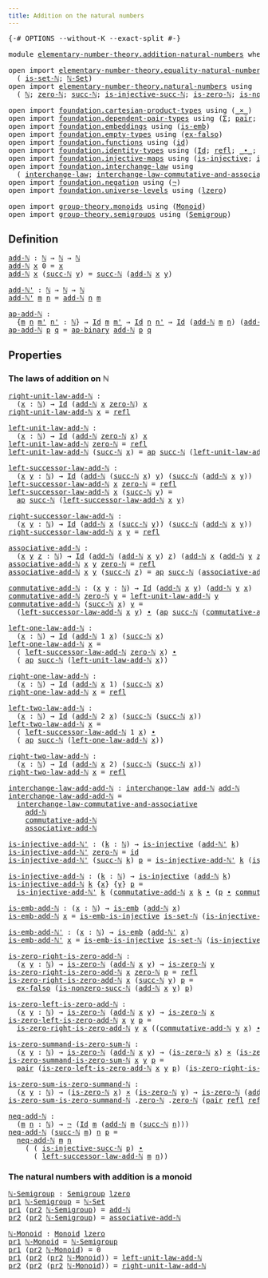 ```yaml
---
title: Addition on the natural numbers
---
```


<pre class="Agda"><a id="57" class="Symbol">{-#</a> <a id="61" class="Keyword">OPTIONS</a> <a id="69" class="Pragma">--without-K</a> <a id="81" class="Pragma">--exact-split</a> <a id="95" class="Symbol">#-}</a>

<a id="100" class="Keyword">module</a> <a id="107" href="elementary-number-theory.addition-natural-numbers.html" class="Module">elementary-number-theory.addition-natural-numbers</a> <a id="157" class="Keyword">where</a>

<a id="164" class="Keyword">open</a> <a id="169" class="Keyword">import</a> <a id="176" href="elementary-number-theory.equality-natural-numbers.html" class="Module">elementary-number-theory.equality-natural-numbers</a> <a id="226" class="Keyword">using</a>
  <a id="234" class="Symbol">(</a> <a id="236" href="elementary-number-theory.equality-natural-numbers.html#2249" class="Function">is-set-ℕ</a><a id="244" class="Symbol">;</a> <a id="246" href="elementary-number-theory.equality-natural-numbers.html#2365" class="Function">ℕ-Set</a><a id="251" class="Symbol">)</a>
<a id="253" class="Keyword">open</a> <a id="258" class="Keyword">import</a> <a id="265" href="elementary-number-theory.natural-numbers.html" class="Module">elementary-number-theory.natural-numbers</a> <a id="306" class="Keyword">using</a>
  <a id="314" class="Symbol">(</a> <a id="316" href="elementary-number-theory.natural-numbers.html#1444" class="Datatype">ℕ</a><a id="317" class="Symbol">;</a> <a id="319" href="elementary-number-theory.natural-numbers.html#1465" class="InductiveConstructor">zero-ℕ</a><a id="325" class="Symbol">;</a> <a id="327" href="elementary-number-theory.natural-numbers.html#1478" class="InductiveConstructor">succ-ℕ</a><a id="333" class="Symbol">;</a> <a id="335" href="elementary-number-theory.natural-numbers.html#2693" class="Function">is-injective-succ-ℕ</a><a id="354" class="Symbol">;</a> <a id="356" href="elementary-number-theory.natural-numbers.html#1742" class="Function">is-zero-ℕ</a><a id="365" class="Symbol">;</a> <a id="367" href="elementary-number-theory.natural-numbers.html#3025" class="Function">is-nonzero-succ-ℕ</a><a id="384" class="Symbol">)</a>
  
<a id="389" class="Keyword">open</a> <a id="394" class="Keyword">import</a> <a id="401" href="foundation.cartesian-product-types.html" class="Module">foundation.cartesian-product-types</a> <a id="436" class="Keyword">using</a> <a id="442" class="Symbol">(</a><a id="443" href="foundation-core.cartesian-product-types.html#577" class="Function Operator">_×_</a><a id="446" class="Symbol">)</a>
<a id="448" class="Keyword">open</a> <a id="453" class="Keyword">import</a> <a id="460" href="foundation.dependent-pair-types.html" class="Module">foundation.dependent-pair-types</a> <a id="492" class="Keyword">using</a> <a id="498" class="Symbol">(</a><a id="499" href="foundation-core.dependent-pair-types.html#502" class="Record">Σ</a><a id="500" class="Symbol">;</a> <a id="502" href="foundation-core.dependent-pair-types.html#575" class="InductiveConstructor">pair</a><a id="506" class="Symbol">;</a> <a id="508" href="foundation-core.dependent-pair-types.html#592" class="Field">pr1</a><a id="511" class="Symbol">;</a> <a id="513" href="foundation-core.dependent-pair-types.html#604" class="Field">pr2</a><a id="516" class="Symbol">)</a>
<a id="518" class="Keyword">open</a> <a id="523" class="Keyword">import</a> <a id="530" href="foundation.embeddings.html" class="Module">foundation.embeddings</a> <a id="552" class="Keyword">using</a> <a id="558" class="Symbol">(</a><a id="559" href="foundation-core.embeddings.html#980" class="Function">is-emb</a><a id="565" class="Symbol">)</a>
<a id="567" class="Keyword">open</a> <a id="572" class="Keyword">import</a> <a id="579" href="foundation.empty-types.html" class="Module">foundation.empty-types</a> <a id="602" class="Keyword">using</a> <a id="608" class="Symbol">(</a><a id="609" href="foundation-core.empty-types.html#1147" class="Function">ex-falso</a><a id="617" class="Symbol">)</a>
<a id="619" class="Keyword">open</a> <a id="624" class="Keyword">import</a> <a id="631" href="foundation.functions.html" class="Module">foundation.functions</a> <a id="652" class="Keyword">using</a> <a id="658" class="Symbol">(</a><a id="659" href="foundation-core.functions.html#309" class="Function">id</a><a id="661" class="Symbol">)</a>
<a id="663" class="Keyword">open</a> <a id="668" class="Keyword">import</a> <a id="675" href="foundation.identity-types.html" class="Module">foundation.identity-types</a> <a id="701" class="Keyword">using</a> <a id="707" class="Symbol">(</a><a id="708" href="foundation-core.identity-types.html#641" class="Datatype">Id</a><a id="710" class="Symbol">;</a> <a id="712" href="foundation-core.identity-types.html#694" class="InductiveConstructor">refl</a><a id="716" class="Symbol">;</a> <a id="718" href="foundation-core.identity-types.html#1239" class="Function Operator">_∙_</a><a id="721" class="Symbol">;</a> <a id="723" href="foundation-core.identity-types.html#1552" class="Function">inv</a><a id="726" class="Symbol">;</a> <a id="728" href="foundation-core.identity-types.html#2853" class="Function">ap</a><a id="730" class="Symbol">;</a> <a id="732" href="foundation-core.identity-types.html#6352" class="Function">ap-binary</a><a id="741" class="Symbol">)</a>
<a id="743" class="Keyword">open</a> <a id="748" class="Keyword">import</a> <a id="755" href="foundation.injective-maps.html" class="Module">foundation.injective-maps</a> <a id="781" class="Keyword">using</a> <a id="787" class="Symbol">(</a><a id="788" href="foundation.injective-maps.html#1295" class="Function">is-injective</a><a id="800" class="Symbol">;</a> <a id="802" href="foundation.injective-maps.html#4595" class="Function">is-emb-is-injective</a><a id="821" class="Symbol">)</a>
<a id="823" class="Keyword">open</a> <a id="828" class="Keyword">import</a> <a id="835" href="foundation.interchange-law.html" class="Module">foundation.interchange-law</a> <a id="862" class="Keyword">using</a>
  <a id="870" class="Symbol">(</a> <a id="872" href="foundation.interchange-law.html#1641" class="Function">interchange-law</a><a id="887" class="Symbol">;</a> <a id="889" href="foundation.interchange-law.html#1762" class="Function">interchange-law-commutative-and-associative</a><a id="932" class="Symbol">)</a>
<a id="934" class="Keyword">open</a> <a id="939" class="Keyword">import</a> <a id="946" href="foundation.negation.html" class="Module">foundation.negation</a> <a id="966" class="Keyword">using</a> <a id="972" class="Symbol">(</a><a id="973" href="foundation-core.negation.html#452" class="Function">¬</a><a id="974" class="Symbol">)</a>
<a id="976" class="Keyword">open</a> <a id="981" class="Keyword">import</a> <a id="988" href="foundation.universe-levels.html" class="Module">foundation.universe-levels</a> <a id="1015" class="Keyword">using</a> <a id="1021" class="Symbol">(</a><a id="1022" href="Agda.Primitive.html#764" class="Primitive">lzero</a><a id="1027" class="Symbol">)</a>

<a id="1030" class="Keyword">open</a> <a id="1035" class="Keyword">import</a> <a id="1042" href="group-theory.monoids.html" class="Module">group-theory.monoids</a> <a id="1063" class="Keyword">using</a> <a id="1069" class="Symbol">(</a><a id="1070" href="group-theory.monoids.html#1054" class="Function">Monoid</a><a id="1076" class="Symbol">)</a>
<a id="1078" class="Keyword">open</a> <a id="1083" class="Keyword">import</a> <a id="1090" href="group-theory.semigroups.html" class="Module">group-theory.semigroups</a> <a id="1114" class="Keyword">using</a> <a id="1120" class="Symbol">(</a><a id="1121" href="group-theory.semigroups.html#737" class="Function">Semigroup</a><a id="1130" class="Symbol">)</a>
</pre>
## Definition

<pre class="Agda"><a id="add-ℕ"></a><a id="1160" href="elementary-number-theory.addition-natural-numbers.html#1160" class="Function">add-ℕ</a> <a id="1166" class="Symbol">:</a> <a id="1168" href="elementary-number-theory.natural-numbers.html#1444" class="Datatype">ℕ</a> <a id="1170" class="Symbol">→</a> <a id="1172" href="elementary-number-theory.natural-numbers.html#1444" class="Datatype">ℕ</a> <a id="1174" class="Symbol">→</a> <a id="1176" href="elementary-number-theory.natural-numbers.html#1444" class="Datatype">ℕ</a>
<a id="1178" href="elementary-number-theory.addition-natural-numbers.html#1160" class="Function">add-ℕ</a> <a id="1184" href="elementary-number-theory.addition-natural-numbers.html#1184" class="Bound">x</a> <a id="1186" class="Number">0</a> <a id="1188" class="Symbol">=</a> <a id="1190" href="elementary-number-theory.addition-natural-numbers.html#1184" class="Bound">x</a>
<a id="1192" href="elementary-number-theory.addition-natural-numbers.html#1160" class="Function">add-ℕ</a> <a id="1198" href="elementary-number-theory.addition-natural-numbers.html#1198" class="Bound">x</a> <a id="1200" class="Symbol">(</a><a id="1201" href="elementary-number-theory.natural-numbers.html#1478" class="InductiveConstructor">succ-ℕ</a> <a id="1208" href="elementary-number-theory.addition-natural-numbers.html#1208" class="Bound">y</a><a id="1209" class="Symbol">)</a> <a id="1211" class="Symbol">=</a> <a id="1213" href="elementary-number-theory.natural-numbers.html#1478" class="InductiveConstructor">succ-ℕ</a> <a id="1220" class="Symbol">(</a><a id="1221" href="elementary-number-theory.addition-natural-numbers.html#1160" class="Function">add-ℕ</a> <a id="1227" href="elementary-number-theory.addition-natural-numbers.html#1198" class="Bound">x</a> <a id="1229" href="elementary-number-theory.addition-natural-numbers.html#1208" class="Bound">y</a><a id="1230" class="Symbol">)</a>

<a id="add-ℕ&#39;"></a><a id="1233" href="elementary-number-theory.addition-natural-numbers.html#1233" class="Function">add-ℕ&#39;</a> <a id="1240" class="Symbol">:</a> <a id="1242" href="elementary-number-theory.natural-numbers.html#1444" class="Datatype">ℕ</a> <a id="1244" class="Symbol">→</a> <a id="1246" href="elementary-number-theory.natural-numbers.html#1444" class="Datatype">ℕ</a> <a id="1248" class="Symbol">→</a> <a id="1250" href="elementary-number-theory.natural-numbers.html#1444" class="Datatype">ℕ</a>
<a id="1252" href="elementary-number-theory.addition-natural-numbers.html#1233" class="Function">add-ℕ&#39;</a> <a id="1259" href="elementary-number-theory.addition-natural-numbers.html#1259" class="Bound">m</a> <a id="1261" href="elementary-number-theory.addition-natural-numbers.html#1261" class="Bound">n</a> <a id="1263" class="Symbol">=</a> <a id="1265" href="elementary-number-theory.addition-natural-numbers.html#1160" class="Function">add-ℕ</a> <a id="1271" href="elementary-number-theory.addition-natural-numbers.html#1261" class="Bound">n</a> <a id="1273" href="elementary-number-theory.addition-natural-numbers.html#1259" class="Bound">m</a>

<a id="ap-add-ℕ"></a><a id="1276" href="elementary-number-theory.addition-natural-numbers.html#1276" class="Function">ap-add-ℕ</a> <a id="1285" class="Symbol">:</a>
  <a id="1289" class="Symbol">{</a><a id="1290" href="elementary-number-theory.addition-natural-numbers.html#1290" class="Bound">m</a> <a id="1292" href="elementary-number-theory.addition-natural-numbers.html#1292" class="Bound">n</a> <a id="1294" href="elementary-number-theory.addition-natural-numbers.html#1294" class="Bound">m&#39;</a> <a id="1297" href="elementary-number-theory.addition-natural-numbers.html#1297" class="Bound">n&#39;</a> <a id="1300" class="Symbol">:</a> <a id="1302" href="elementary-number-theory.natural-numbers.html#1444" class="Datatype">ℕ</a><a id="1303" class="Symbol">}</a> <a id="1305" class="Symbol">→</a> <a id="1307" href="foundation-core.identity-types.html#641" class="Datatype">Id</a> <a id="1310" href="elementary-number-theory.addition-natural-numbers.html#1290" class="Bound">m</a> <a id="1312" href="elementary-number-theory.addition-natural-numbers.html#1294" class="Bound">m&#39;</a> <a id="1315" class="Symbol">→</a> <a id="1317" href="foundation-core.identity-types.html#641" class="Datatype">Id</a> <a id="1320" href="elementary-number-theory.addition-natural-numbers.html#1292" class="Bound">n</a> <a id="1322" href="elementary-number-theory.addition-natural-numbers.html#1297" class="Bound">n&#39;</a> <a id="1325" class="Symbol">→</a> <a id="1327" href="foundation-core.identity-types.html#641" class="Datatype">Id</a> <a id="1330" class="Symbol">(</a><a id="1331" href="elementary-number-theory.addition-natural-numbers.html#1160" class="Function">add-ℕ</a> <a id="1337" href="elementary-number-theory.addition-natural-numbers.html#1290" class="Bound">m</a> <a id="1339" href="elementary-number-theory.addition-natural-numbers.html#1292" class="Bound">n</a><a id="1340" class="Symbol">)</a> <a id="1342" class="Symbol">(</a><a id="1343" href="elementary-number-theory.addition-natural-numbers.html#1160" class="Function">add-ℕ</a> <a id="1349" href="elementary-number-theory.addition-natural-numbers.html#1294" class="Bound">m&#39;</a> <a id="1352" href="elementary-number-theory.addition-natural-numbers.html#1297" class="Bound">n&#39;</a><a id="1354" class="Symbol">)</a>
<a id="1356" href="elementary-number-theory.addition-natural-numbers.html#1276" class="Function">ap-add-ℕ</a> <a id="1365" href="elementary-number-theory.addition-natural-numbers.html#1365" class="Bound">p</a> <a id="1367" href="elementary-number-theory.addition-natural-numbers.html#1367" class="Bound">q</a> <a id="1369" class="Symbol">=</a> <a id="1371" href="foundation-core.identity-types.html#6352" class="Function">ap-binary</a> <a id="1381" href="elementary-number-theory.addition-natural-numbers.html#1160" class="Function">add-ℕ</a> <a id="1387" href="elementary-number-theory.addition-natural-numbers.html#1365" class="Bound">p</a> <a id="1389" href="elementary-number-theory.addition-natural-numbers.html#1367" class="Bound">q</a>
</pre>
## Properties

### The laws of addition on ℕ

<pre class="Agda"><a id="right-unit-law-add-ℕ"></a><a id="1450" href="elementary-number-theory.addition-natural-numbers.html#1450" class="Function">right-unit-law-add-ℕ</a> <a id="1471" class="Symbol">:</a>
  <a id="1475" class="Symbol">(</a><a id="1476" href="elementary-number-theory.addition-natural-numbers.html#1476" class="Bound">x</a> <a id="1478" class="Symbol">:</a> <a id="1480" href="elementary-number-theory.natural-numbers.html#1444" class="Datatype">ℕ</a><a id="1481" class="Symbol">)</a> <a id="1483" class="Symbol">→</a> <a id="1485" href="foundation-core.identity-types.html#641" class="Datatype">Id</a> <a id="1488" class="Symbol">(</a><a id="1489" href="elementary-number-theory.addition-natural-numbers.html#1160" class="Function">add-ℕ</a> <a id="1495" href="elementary-number-theory.addition-natural-numbers.html#1476" class="Bound">x</a> <a id="1497" href="elementary-number-theory.natural-numbers.html#1465" class="InductiveConstructor">zero-ℕ</a><a id="1503" class="Symbol">)</a> <a id="1505" href="elementary-number-theory.addition-natural-numbers.html#1476" class="Bound">x</a>
<a id="1507" href="elementary-number-theory.addition-natural-numbers.html#1450" class="Function">right-unit-law-add-ℕ</a> <a id="1528" href="elementary-number-theory.addition-natural-numbers.html#1528" class="Bound">x</a> <a id="1530" class="Symbol">=</a> <a id="1532" href="foundation-core.identity-types.html#694" class="InductiveConstructor">refl</a>

<a id="left-unit-law-add-ℕ"></a><a id="1538" href="elementary-number-theory.addition-natural-numbers.html#1538" class="Function">left-unit-law-add-ℕ</a> <a id="1558" class="Symbol">:</a>
  <a id="1562" class="Symbol">(</a><a id="1563" href="elementary-number-theory.addition-natural-numbers.html#1563" class="Bound">x</a> <a id="1565" class="Symbol">:</a> <a id="1567" href="elementary-number-theory.natural-numbers.html#1444" class="Datatype">ℕ</a><a id="1568" class="Symbol">)</a> <a id="1570" class="Symbol">→</a> <a id="1572" href="foundation-core.identity-types.html#641" class="Datatype">Id</a> <a id="1575" class="Symbol">(</a><a id="1576" href="elementary-number-theory.addition-natural-numbers.html#1160" class="Function">add-ℕ</a> <a id="1582" href="elementary-number-theory.natural-numbers.html#1465" class="InductiveConstructor">zero-ℕ</a> <a id="1589" href="elementary-number-theory.addition-natural-numbers.html#1563" class="Bound">x</a><a id="1590" class="Symbol">)</a> <a id="1592" href="elementary-number-theory.addition-natural-numbers.html#1563" class="Bound">x</a>
<a id="1594" href="elementary-number-theory.addition-natural-numbers.html#1538" class="Function">left-unit-law-add-ℕ</a> <a id="1614" href="elementary-number-theory.natural-numbers.html#1465" class="InductiveConstructor">zero-ℕ</a> <a id="1621" class="Symbol">=</a> <a id="1623" href="foundation-core.identity-types.html#694" class="InductiveConstructor">refl</a>
<a id="1628" href="elementary-number-theory.addition-natural-numbers.html#1538" class="Function">left-unit-law-add-ℕ</a> <a id="1648" class="Symbol">(</a><a id="1649" href="elementary-number-theory.natural-numbers.html#1478" class="InductiveConstructor">succ-ℕ</a> <a id="1656" href="elementary-number-theory.addition-natural-numbers.html#1656" class="Bound">x</a><a id="1657" class="Symbol">)</a> <a id="1659" class="Symbol">=</a> <a id="1661" href="foundation-core.identity-types.html#2853" class="Function">ap</a> <a id="1664" href="elementary-number-theory.natural-numbers.html#1478" class="InductiveConstructor">succ-ℕ</a> <a id="1671" class="Symbol">(</a><a id="1672" href="elementary-number-theory.addition-natural-numbers.html#1538" class="Function">left-unit-law-add-ℕ</a> <a id="1692" href="elementary-number-theory.addition-natural-numbers.html#1656" class="Bound">x</a><a id="1693" class="Symbol">)</a>

<a id="left-successor-law-add-ℕ"></a><a id="1696" href="elementary-number-theory.addition-natural-numbers.html#1696" class="Function">left-successor-law-add-ℕ</a> <a id="1721" class="Symbol">:</a>
  <a id="1725" class="Symbol">(</a><a id="1726" href="elementary-number-theory.addition-natural-numbers.html#1726" class="Bound">x</a> <a id="1728" href="elementary-number-theory.addition-natural-numbers.html#1728" class="Bound">y</a> <a id="1730" class="Symbol">:</a> <a id="1732" href="elementary-number-theory.natural-numbers.html#1444" class="Datatype">ℕ</a><a id="1733" class="Symbol">)</a> <a id="1735" class="Symbol">→</a> <a id="1737" href="foundation-core.identity-types.html#641" class="Datatype">Id</a> <a id="1740" class="Symbol">(</a><a id="1741" href="elementary-number-theory.addition-natural-numbers.html#1160" class="Function">add-ℕ</a> <a id="1747" class="Symbol">(</a><a id="1748" href="elementary-number-theory.natural-numbers.html#1478" class="InductiveConstructor">succ-ℕ</a> <a id="1755" href="elementary-number-theory.addition-natural-numbers.html#1726" class="Bound">x</a><a id="1756" class="Symbol">)</a> <a id="1758" href="elementary-number-theory.addition-natural-numbers.html#1728" class="Bound">y</a><a id="1759" class="Symbol">)</a> <a id="1761" class="Symbol">(</a><a id="1762" href="elementary-number-theory.natural-numbers.html#1478" class="InductiveConstructor">succ-ℕ</a> <a id="1769" class="Symbol">(</a><a id="1770" href="elementary-number-theory.addition-natural-numbers.html#1160" class="Function">add-ℕ</a> <a id="1776" href="elementary-number-theory.addition-natural-numbers.html#1726" class="Bound">x</a> <a id="1778" href="elementary-number-theory.addition-natural-numbers.html#1728" class="Bound">y</a><a id="1779" class="Symbol">))</a>
<a id="1782" href="elementary-number-theory.addition-natural-numbers.html#1696" class="Function">left-successor-law-add-ℕ</a> <a id="1807" href="elementary-number-theory.addition-natural-numbers.html#1807" class="Bound">x</a> <a id="1809" href="elementary-number-theory.natural-numbers.html#1465" class="InductiveConstructor">zero-ℕ</a> <a id="1816" class="Symbol">=</a> <a id="1818" href="foundation-core.identity-types.html#694" class="InductiveConstructor">refl</a>
<a id="1823" href="elementary-number-theory.addition-natural-numbers.html#1696" class="Function">left-successor-law-add-ℕ</a> <a id="1848" href="elementary-number-theory.addition-natural-numbers.html#1848" class="Bound">x</a> <a id="1850" class="Symbol">(</a><a id="1851" href="elementary-number-theory.natural-numbers.html#1478" class="InductiveConstructor">succ-ℕ</a> <a id="1858" href="elementary-number-theory.addition-natural-numbers.html#1858" class="Bound">y</a><a id="1859" class="Symbol">)</a> <a id="1861" class="Symbol">=</a>
  <a id="1865" href="foundation-core.identity-types.html#2853" class="Function">ap</a> <a id="1868" href="elementary-number-theory.natural-numbers.html#1478" class="InductiveConstructor">succ-ℕ</a> <a id="1875" class="Symbol">(</a><a id="1876" href="elementary-number-theory.addition-natural-numbers.html#1696" class="Function">left-successor-law-add-ℕ</a> <a id="1901" href="elementary-number-theory.addition-natural-numbers.html#1848" class="Bound">x</a> <a id="1903" href="elementary-number-theory.addition-natural-numbers.html#1858" class="Bound">y</a><a id="1904" class="Symbol">)</a>
                                        
<a id="right-successor-law-add-ℕ"></a><a id="1947" href="elementary-number-theory.addition-natural-numbers.html#1947" class="Function">right-successor-law-add-ℕ</a> <a id="1973" class="Symbol">:</a>
  <a id="1977" class="Symbol">(</a><a id="1978" href="elementary-number-theory.addition-natural-numbers.html#1978" class="Bound">x</a> <a id="1980" href="elementary-number-theory.addition-natural-numbers.html#1980" class="Bound">y</a> <a id="1982" class="Symbol">:</a> <a id="1984" href="elementary-number-theory.natural-numbers.html#1444" class="Datatype">ℕ</a><a id="1985" class="Symbol">)</a> <a id="1987" class="Symbol">→</a> <a id="1989" href="foundation-core.identity-types.html#641" class="Datatype">Id</a> <a id="1992" class="Symbol">(</a><a id="1993" href="elementary-number-theory.addition-natural-numbers.html#1160" class="Function">add-ℕ</a> <a id="1999" href="elementary-number-theory.addition-natural-numbers.html#1978" class="Bound">x</a> <a id="2001" class="Symbol">(</a><a id="2002" href="elementary-number-theory.natural-numbers.html#1478" class="InductiveConstructor">succ-ℕ</a> <a id="2009" href="elementary-number-theory.addition-natural-numbers.html#1980" class="Bound">y</a><a id="2010" class="Symbol">))</a> <a id="2013" class="Symbol">(</a><a id="2014" href="elementary-number-theory.natural-numbers.html#1478" class="InductiveConstructor">succ-ℕ</a> <a id="2021" class="Symbol">(</a><a id="2022" href="elementary-number-theory.addition-natural-numbers.html#1160" class="Function">add-ℕ</a> <a id="2028" href="elementary-number-theory.addition-natural-numbers.html#1978" class="Bound">x</a> <a id="2030" href="elementary-number-theory.addition-natural-numbers.html#1980" class="Bound">y</a><a id="2031" class="Symbol">))</a>
<a id="2034" href="elementary-number-theory.addition-natural-numbers.html#1947" class="Function">right-successor-law-add-ℕ</a> <a id="2060" href="elementary-number-theory.addition-natural-numbers.html#2060" class="Bound">x</a> <a id="2062" href="elementary-number-theory.addition-natural-numbers.html#2062" class="Bound">y</a> <a id="2064" class="Symbol">=</a> <a id="2066" href="foundation-core.identity-types.html#694" class="InductiveConstructor">refl</a>

<a id="associative-add-ℕ"></a><a id="2072" href="elementary-number-theory.addition-natural-numbers.html#2072" class="Function">associative-add-ℕ</a> <a id="2090" class="Symbol">:</a>
  <a id="2094" class="Symbol">(</a><a id="2095" href="elementary-number-theory.addition-natural-numbers.html#2095" class="Bound">x</a> <a id="2097" href="elementary-number-theory.addition-natural-numbers.html#2097" class="Bound">y</a> <a id="2099" href="elementary-number-theory.addition-natural-numbers.html#2099" class="Bound">z</a> <a id="2101" class="Symbol">:</a> <a id="2103" href="elementary-number-theory.natural-numbers.html#1444" class="Datatype">ℕ</a><a id="2104" class="Symbol">)</a> <a id="2106" class="Symbol">→</a> <a id="2108" href="foundation-core.identity-types.html#641" class="Datatype">Id</a> <a id="2111" class="Symbol">(</a><a id="2112" href="elementary-number-theory.addition-natural-numbers.html#1160" class="Function">add-ℕ</a> <a id="2118" class="Symbol">(</a><a id="2119" href="elementary-number-theory.addition-natural-numbers.html#1160" class="Function">add-ℕ</a> <a id="2125" href="elementary-number-theory.addition-natural-numbers.html#2095" class="Bound">x</a> <a id="2127" href="elementary-number-theory.addition-natural-numbers.html#2097" class="Bound">y</a><a id="2128" class="Symbol">)</a> <a id="2130" href="elementary-number-theory.addition-natural-numbers.html#2099" class="Bound">z</a><a id="2131" class="Symbol">)</a> <a id="2133" class="Symbol">(</a><a id="2134" href="elementary-number-theory.addition-natural-numbers.html#1160" class="Function">add-ℕ</a> <a id="2140" href="elementary-number-theory.addition-natural-numbers.html#2095" class="Bound">x</a> <a id="2142" class="Symbol">(</a><a id="2143" href="elementary-number-theory.addition-natural-numbers.html#1160" class="Function">add-ℕ</a> <a id="2149" href="elementary-number-theory.addition-natural-numbers.html#2097" class="Bound">y</a> <a id="2151" href="elementary-number-theory.addition-natural-numbers.html#2099" class="Bound">z</a><a id="2152" class="Symbol">))</a>
<a id="2155" href="elementary-number-theory.addition-natural-numbers.html#2072" class="Function">associative-add-ℕ</a> <a id="2173" href="elementary-number-theory.addition-natural-numbers.html#2173" class="Bound">x</a> <a id="2175" href="elementary-number-theory.addition-natural-numbers.html#2175" class="Bound">y</a> <a id="2177" href="elementary-number-theory.natural-numbers.html#1465" class="InductiveConstructor">zero-ℕ</a> <a id="2184" class="Symbol">=</a> <a id="2186" href="foundation-core.identity-types.html#694" class="InductiveConstructor">refl</a> 
<a id="2192" href="elementary-number-theory.addition-natural-numbers.html#2072" class="Function">associative-add-ℕ</a> <a id="2210" href="elementary-number-theory.addition-natural-numbers.html#2210" class="Bound">x</a> <a id="2212" href="elementary-number-theory.addition-natural-numbers.html#2212" class="Bound">y</a> <a id="2214" class="Symbol">(</a><a id="2215" href="elementary-number-theory.natural-numbers.html#1478" class="InductiveConstructor">succ-ℕ</a> <a id="2222" href="elementary-number-theory.addition-natural-numbers.html#2222" class="Bound">z</a><a id="2223" class="Symbol">)</a> <a id="2225" class="Symbol">=</a> <a id="2227" href="foundation-core.identity-types.html#2853" class="Function">ap</a> <a id="2230" href="elementary-number-theory.natural-numbers.html#1478" class="InductiveConstructor">succ-ℕ</a> <a id="2237" class="Symbol">(</a><a id="2238" href="elementary-number-theory.addition-natural-numbers.html#2072" class="Function">associative-add-ℕ</a> <a id="2256" href="elementary-number-theory.addition-natural-numbers.html#2210" class="Bound">x</a> <a id="2258" href="elementary-number-theory.addition-natural-numbers.html#2212" class="Bound">y</a> <a id="2260" href="elementary-number-theory.addition-natural-numbers.html#2222" class="Bound">z</a><a id="2261" class="Symbol">)</a>

<a id="commutative-add-ℕ"></a><a id="2264" href="elementary-number-theory.addition-natural-numbers.html#2264" class="Function">commutative-add-ℕ</a> <a id="2282" class="Symbol">:</a> <a id="2284" class="Symbol">(</a><a id="2285" href="elementary-number-theory.addition-natural-numbers.html#2285" class="Bound">x</a> <a id="2287" href="elementary-number-theory.addition-natural-numbers.html#2287" class="Bound">y</a> <a id="2289" class="Symbol">:</a> <a id="2291" href="elementary-number-theory.natural-numbers.html#1444" class="Datatype">ℕ</a><a id="2292" class="Symbol">)</a> <a id="2294" class="Symbol">→</a> <a id="2296" href="foundation-core.identity-types.html#641" class="Datatype">Id</a> <a id="2299" class="Symbol">(</a><a id="2300" href="elementary-number-theory.addition-natural-numbers.html#1160" class="Function">add-ℕ</a> <a id="2306" href="elementary-number-theory.addition-natural-numbers.html#2285" class="Bound">x</a> <a id="2308" href="elementary-number-theory.addition-natural-numbers.html#2287" class="Bound">y</a><a id="2309" class="Symbol">)</a> <a id="2311" class="Symbol">(</a><a id="2312" href="elementary-number-theory.addition-natural-numbers.html#1160" class="Function">add-ℕ</a> <a id="2318" href="elementary-number-theory.addition-natural-numbers.html#2287" class="Bound">y</a> <a id="2320" href="elementary-number-theory.addition-natural-numbers.html#2285" class="Bound">x</a><a id="2321" class="Symbol">)</a>
<a id="2323" href="elementary-number-theory.addition-natural-numbers.html#2264" class="Function">commutative-add-ℕ</a> <a id="2341" href="elementary-number-theory.natural-numbers.html#1465" class="InductiveConstructor">zero-ℕ</a> <a id="2348" href="elementary-number-theory.addition-natural-numbers.html#2348" class="Bound">y</a> <a id="2350" class="Symbol">=</a> <a id="2352" href="elementary-number-theory.addition-natural-numbers.html#1538" class="Function">left-unit-law-add-ℕ</a> <a id="2372" href="elementary-number-theory.addition-natural-numbers.html#2348" class="Bound">y</a>
<a id="2374" href="elementary-number-theory.addition-natural-numbers.html#2264" class="Function">commutative-add-ℕ</a> <a id="2392" class="Symbol">(</a><a id="2393" href="elementary-number-theory.natural-numbers.html#1478" class="InductiveConstructor">succ-ℕ</a> <a id="2400" href="elementary-number-theory.addition-natural-numbers.html#2400" class="Bound">x</a><a id="2401" class="Symbol">)</a> <a id="2403" href="elementary-number-theory.addition-natural-numbers.html#2403" class="Bound">y</a> <a id="2405" class="Symbol">=</a>
  <a id="2409" class="Symbol">(</a><a id="2410" href="elementary-number-theory.addition-natural-numbers.html#1696" class="Function">left-successor-law-add-ℕ</a> <a id="2435" href="elementary-number-theory.addition-natural-numbers.html#2400" class="Bound">x</a> <a id="2437" href="elementary-number-theory.addition-natural-numbers.html#2403" class="Bound">y</a><a id="2438" class="Symbol">)</a> <a id="2440" href="foundation-core.identity-types.html#1239" class="Function Operator">∙</a> <a id="2442" class="Symbol">(</a><a id="2443" href="foundation-core.identity-types.html#2853" class="Function">ap</a> <a id="2446" href="elementary-number-theory.natural-numbers.html#1478" class="InductiveConstructor">succ-ℕ</a> <a id="2453" class="Symbol">(</a><a id="2454" href="elementary-number-theory.addition-natural-numbers.html#2264" class="Function">commutative-add-ℕ</a> <a id="2472" href="elementary-number-theory.addition-natural-numbers.html#2400" class="Bound">x</a> <a id="2474" href="elementary-number-theory.addition-natural-numbers.html#2403" class="Bound">y</a><a id="2475" class="Symbol">))</a>

<a id="left-one-law-add-ℕ"></a><a id="2479" href="elementary-number-theory.addition-natural-numbers.html#2479" class="Function">left-one-law-add-ℕ</a> <a id="2498" class="Symbol">:</a>
  <a id="2502" class="Symbol">(</a><a id="2503" href="elementary-number-theory.addition-natural-numbers.html#2503" class="Bound">x</a> <a id="2505" class="Symbol">:</a> <a id="2507" href="elementary-number-theory.natural-numbers.html#1444" class="Datatype">ℕ</a><a id="2508" class="Symbol">)</a> <a id="2510" class="Symbol">→</a> <a id="2512" href="foundation-core.identity-types.html#641" class="Datatype">Id</a> <a id="2515" class="Symbol">(</a><a id="2516" href="elementary-number-theory.addition-natural-numbers.html#1160" class="Function">add-ℕ</a> <a id="2522" class="Number">1</a> <a id="2524" href="elementary-number-theory.addition-natural-numbers.html#2503" class="Bound">x</a><a id="2525" class="Symbol">)</a> <a id="2527" class="Symbol">(</a><a id="2528" href="elementary-number-theory.natural-numbers.html#1478" class="InductiveConstructor">succ-ℕ</a> <a id="2535" href="elementary-number-theory.addition-natural-numbers.html#2503" class="Bound">x</a><a id="2536" class="Symbol">)</a>
<a id="2538" href="elementary-number-theory.addition-natural-numbers.html#2479" class="Function">left-one-law-add-ℕ</a> <a id="2557" href="elementary-number-theory.addition-natural-numbers.html#2557" class="Bound">x</a> <a id="2559" class="Symbol">=</a>
  <a id="2563" class="Symbol">(</a> <a id="2565" href="elementary-number-theory.addition-natural-numbers.html#1696" class="Function">left-successor-law-add-ℕ</a> <a id="2590" href="elementary-number-theory.natural-numbers.html#1465" class="InductiveConstructor">zero-ℕ</a> <a id="2597" href="elementary-number-theory.addition-natural-numbers.html#2557" class="Bound">x</a><a id="2598" class="Symbol">)</a> <a id="2600" href="foundation-core.identity-types.html#1239" class="Function Operator">∙</a>
  <a id="2604" class="Symbol">(</a> <a id="2606" href="foundation-core.identity-types.html#2853" class="Function">ap</a> <a id="2609" href="elementary-number-theory.natural-numbers.html#1478" class="InductiveConstructor">succ-ℕ</a> <a id="2616" class="Symbol">(</a><a id="2617" href="elementary-number-theory.addition-natural-numbers.html#1538" class="Function">left-unit-law-add-ℕ</a> <a id="2637" href="elementary-number-theory.addition-natural-numbers.html#2557" class="Bound">x</a><a id="2638" class="Symbol">))</a>

<a id="right-one-law-add-ℕ"></a><a id="2642" href="elementary-number-theory.addition-natural-numbers.html#2642" class="Function">right-one-law-add-ℕ</a> <a id="2662" class="Symbol">:</a>
  <a id="2666" class="Symbol">(</a><a id="2667" href="elementary-number-theory.addition-natural-numbers.html#2667" class="Bound">x</a> <a id="2669" class="Symbol">:</a> <a id="2671" href="elementary-number-theory.natural-numbers.html#1444" class="Datatype">ℕ</a><a id="2672" class="Symbol">)</a> <a id="2674" class="Symbol">→</a> <a id="2676" href="foundation-core.identity-types.html#641" class="Datatype">Id</a> <a id="2679" class="Symbol">(</a><a id="2680" href="elementary-number-theory.addition-natural-numbers.html#1160" class="Function">add-ℕ</a> <a id="2686" href="elementary-number-theory.addition-natural-numbers.html#2667" class="Bound">x</a> <a id="2688" class="Number">1</a><a id="2689" class="Symbol">)</a> <a id="2691" class="Symbol">(</a><a id="2692" href="elementary-number-theory.natural-numbers.html#1478" class="InductiveConstructor">succ-ℕ</a> <a id="2699" href="elementary-number-theory.addition-natural-numbers.html#2667" class="Bound">x</a><a id="2700" class="Symbol">)</a>
<a id="2702" href="elementary-number-theory.addition-natural-numbers.html#2642" class="Function">right-one-law-add-ℕ</a> <a id="2722" href="elementary-number-theory.addition-natural-numbers.html#2722" class="Bound">x</a> <a id="2724" class="Symbol">=</a> <a id="2726" href="foundation-core.identity-types.html#694" class="InductiveConstructor">refl</a>

<a id="left-two-law-add-ℕ"></a><a id="2732" href="elementary-number-theory.addition-natural-numbers.html#2732" class="Function">left-two-law-add-ℕ</a> <a id="2751" class="Symbol">:</a>
  <a id="2755" class="Symbol">(</a><a id="2756" href="elementary-number-theory.addition-natural-numbers.html#2756" class="Bound">x</a> <a id="2758" class="Symbol">:</a> <a id="2760" href="elementary-number-theory.natural-numbers.html#1444" class="Datatype">ℕ</a><a id="2761" class="Symbol">)</a> <a id="2763" class="Symbol">→</a> <a id="2765" href="foundation-core.identity-types.html#641" class="Datatype">Id</a> <a id="2768" class="Symbol">(</a><a id="2769" href="elementary-number-theory.addition-natural-numbers.html#1160" class="Function">add-ℕ</a> <a id="2775" class="Number">2</a> <a id="2777" href="elementary-number-theory.addition-natural-numbers.html#2756" class="Bound">x</a><a id="2778" class="Symbol">)</a> <a id="2780" class="Symbol">(</a><a id="2781" href="elementary-number-theory.natural-numbers.html#1478" class="InductiveConstructor">succ-ℕ</a> <a id="2788" class="Symbol">(</a><a id="2789" href="elementary-number-theory.natural-numbers.html#1478" class="InductiveConstructor">succ-ℕ</a> <a id="2796" href="elementary-number-theory.addition-natural-numbers.html#2756" class="Bound">x</a><a id="2797" class="Symbol">))</a>
<a id="2800" href="elementary-number-theory.addition-natural-numbers.html#2732" class="Function">left-two-law-add-ℕ</a> <a id="2819" href="elementary-number-theory.addition-natural-numbers.html#2819" class="Bound">x</a> <a id="2821" class="Symbol">=</a>
  <a id="2825" class="Symbol">(</a> <a id="2827" href="elementary-number-theory.addition-natural-numbers.html#1696" class="Function">left-successor-law-add-ℕ</a> <a id="2852" class="Number">1</a> <a id="2854" href="elementary-number-theory.addition-natural-numbers.html#2819" class="Bound">x</a><a id="2855" class="Symbol">)</a> <a id="2857" href="foundation-core.identity-types.html#1239" class="Function Operator">∙</a>
  <a id="2861" class="Symbol">(</a> <a id="2863" href="foundation-core.identity-types.html#2853" class="Function">ap</a> <a id="2866" href="elementary-number-theory.natural-numbers.html#1478" class="InductiveConstructor">succ-ℕ</a> <a id="2873" class="Symbol">(</a><a id="2874" href="elementary-number-theory.addition-natural-numbers.html#2479" class="Function">left-one-law-add-ℕ</a> <a id="2893" href="elementary-number-theory.addition-natural-numbers.html#2819" class="Bound">x</a><a id="2894" class="Symbol">))</a>

<a id="right-two-law-add-ℕ"></a><a id="2898" href="elementary-number-theory.addition-natural-numbers.html#2898" class="Function">right-two-law-add-ℕ</a> <a id="2918" class="Symbol">:</a>
  <a id="2922" class="Symbol">(</a><a id="2923" href="elementary-number-theory.addition-natural-numbers.html#2923" class="Bound">x</a> <a id="2925" class="Symbol">:</a> <a id="2927" href="elementary-number-theory.natural-numbers.html#1444" class="Datatype">ℕ</a><a id="2928" class="Symbol">)</a> <a id="2930" class="Symbol">→</a> <a id="2932" href="foundation-core.identity-types.html#641" class="Datatype">Id</a> <a id="2935" class="Symbol">(</a><a id="2936" href="elementary-number-theory.addition-natural-numbers.html#1160" class="Function">add-ℕ</a> <a id="2942" href="elementary-number-theory.addition-natural-numbers.html#2923" class="Bound">x</a> <a id="2944" class="Number">2</a><a id="2945" class="Symbol">)</a> <a id="2947" class="Symbol">(</a><a id="2948" href="elementary-number-theory.natural-numbers.html#1478" class="InductiveConstructor">succ-ℕ</a> <a id="2955" class="Symbol">(</a><a id="2956" href="elementary-number-theory.natural-numbers.html#1478" class="InductiveConstructor">succ-ℕ</a> <a id="2963" href="elementary-number-theory.addition-natural-numbers.html#2923" class="Bound">x</a><a id="2964" class="Symbol">))</a>
<a id="2967" href="elementary-number-theory.addition-natural-numbers.html#2898" class="Function">right-two-law-add-ℕ</a> <a id="2987" href="elementary-number-theory.addition-natural-numbers.html#2987" class="Bound">x</a> <a id="2989" class="Symbol">=</a> <a id="2991" href="foundation-core.identity-types.html#694" class="InductiveConstructor">refl</a>

<a id="interchange-law-add-add-ℕ"></a><a id="2997" href="elementary-number-theory.addition-natural-numbers.html#2997" class="Function">interchange-law-add-add-ℕ</a> <a id="3023" class="Symbol">:</a> <a id="3025" href="foundation.interchange-law.html#1641" class="Function">interchange-law</a> <a id="3041" href="elementary-number-theory.addition-natural-numbers.html#1160" class="Function">add-ℕ</a> <a id="3047" href="elementary-number-theory.addition-natural-numbers.html#1160" class="Function">add-ℕ</a>
<a id="3053" href="elementary-number-theory.addition-natural-numbers.html#2997" class="Function">interchange-law-add-add-ℕ</a> <a id="3079" class="Symbol">=</a>
  <a id="3083" href="foundation.interchange-law.html#1762" class="Function">interchange-law-commutative-and-associative</a>
    <a id="3131" href="elementary-number-theory.addition-natural-numbers.html#1160" class="Function">add-ℕ</a>
    <a id="3141" href="elementary-number-theory.addition-natural-numbers.html#2264" class="Function">commutative-add-ℕ</a>
    <a id="3163" href="elementary-number-theory.addition-natural-numbers.html#2072" class="Function">associative-add-ℕ</a>

<a id="is-injective-add-ℕ&#39;"></a><a id="3182" href="elementary-number-theory.addition-natural-numbers.html#3182" class="Function">is-injective-add-ℕ&#39;</a> <a id="3202" class="Symbol">:</a> <a id="3204" class="Symbol">(</a><a id="3205" href="elementary-number-theory.addition-natural-numbers.html#3205" class="Bound">k</a> <a id="3207" class="Symbol">:</a> <a id="3209" href="elementary-number-theory.natural-numbers.html#1444" class="Datatype">ℕ</a><a id="3210" class="Symbol">)</a> <a id="3212" class="Symbol">→</a> <a id="3214" href="foundation.injective-maps.html#1295" class="Function">is-injective</a> <a id="3227" class="Symbol">(</a><a id="3228" href="elementary-number-theory.addition-natural-numbers.html#1233" class="Function">add-ℕ&#39;</a> <a id="3235" href="elementary-number-theory.addition-natural-numbers.html#3205" class="Bound">k</a><a id="3236" class="Symbol">)</a>
<a id="3238" href="elementary-number-theory.addition-natural-numbers.html#3182" class="Function">is-injective-add-ℕ&#39;</a> <a id="3258" href="elementary-number-theory.natural-numbers.html#1465" class="InductiveConstructor">zero-ℕ</a> <a id="3265" class="Symbol">=</a> <a id="3267" href="foundation-core.functions.html#309" class="Function">id</a>
<a id="3270" href="elementary-number-theory.addition-natural-numbers.html#3182" class="Function">is-injective-add-ℕ&#39;</a> <a id="3290" class="Symbol">(</a><a id="3291" href="elementary-number-theory.natural-numbers.html#1478" class="InductiveConstructor">succ-ℕ</a> <a id="3298" href="elementary-number-theory.addition-natural-numbers.html#3298" class="Bound">k</a><a id="3299" class="Symbol">)</a> <a id="3301" href="elementary-number-theory.addition-natural-numbers.html#3301" class="Bound">p</a> <a id="3303" class="Symbol">=</a> <a id="3305" href="elementary-number-theory.addition-natural-numbers.html#3182" class="Function">is-injective-add-ℕ&#39;</a> <a id="3325" href="elementary-number-theory.addition-natural-numbers.html#3298" class="Bound">k</a> <a id="3327" class="Symbol">(</a><a id="3328" href="elementary-number-theory.natural-numbers.html#2693" class="Function">is-injective-succ-ℕ</a> <a id="3348" href="elementary-number-theory.addition-natural-numbers.html#3301" class="Bound">p</a><a id="3349" class="Symbol">)</a>

<a id="is-injective-add-ℕ"></a><a id="3352" href="elementary-number-theory.addition-natural-numbers.html#3352" class="Function">is-injective-add-ℕ</a> <a id="3371" class="Symbol">:</a> <a id="3373" class="Symbol">(</a><a id="3374" href="elementary-number-theory.addition-natural-numbers.html#3374" class="Bound">k</a> <a id="3376" class="Symbol">:</a> <a id="3378" href="elementary-number-theory.natural-numbers.html#1444" class="Datatype">ℕ</a><a id="3379" class="Symbol">)</a> <a id="3381" class="Symbol">→</a> <a id="3383" href="foundation.injective-maps.html#1295" class="Function">is-injective</a> <a id="3396" class="Symbol">(</a><a id="3397" href="elementary-number-theory.addition-natural-numbers.html#1160" class="Function">add-ℕ</a> <a id="3403" href="elementary-number-theory.addition-natural-numbers.html#3374" class="Bound">k</a><a id="3404" class="Symbol">)</a>
<a id="3406" href="elementary-number-theory.addition-natural-numbers.html#3352" class="Function">is-injective-add-ℕ</a> <a id="3425" href="elementary-number-theory.addition-natural-numbers.html#3425" class="Bound">k</a> <a id="3427" class="Symbol">{</a><a id="3428" href="elementary-number-theory.addition-natural-numbers.html#3428" class="Bound">x</a><a id="3429" class="Symbol">}</a> <a id="3431" class="Symbol">{</a><a id="3432" href="elementary-number-theory.addition-natural-numbers.html#3432" class="Bound">y</a><a id="3433" class="Symbol">}</a> <a id="3435" href="elementary-number-theory.addition-natural-numbers.html#3435" class="Bound">p</a> <a id="3437" class="Symbol">=</a>
  <a id="3441" href="elementary-number-theory.addition-natural-numbers.html#3182" class="Function">is-injective-add-ℕ&#39;</a> <a id="3461" href="elementary-number-theory.addition-natural-numbers.html#3425" class="Bound">k</a> <a id="3463" class="Symbol">(</a><a id="3464" href="elementary-number-theory.addition-natural-numbers.html#2264" class="Function">commutative-add-ℕ</a> <a id="3482" href="elementary-number-theory.addition-natural-numbers.html#3428" class="Bound">x</a> <a id="3484" href="elementary-number-theory.addition-natural-numbers.html#3425" class="Bound">k</a> <a id="3486" href="foundation-core.identity-types.html#1239" class="Function Operator">∙</a> <a id="3488" class="Symbol">(</a><a id="3489" href="elementary-number-theory.addition-natural-numbers.html#3435" class="Bound">p</a> <a id="3491" href="foundation-core.identity-types.html#1239" class="Function Operator">∙</a> <a id="3493" href="elementary-number-theory.addition-natural-numbers.html#2264" class="Function">commutative-add-ℕ</a> <a id="3511" href="elementary-number-theory.addition-natural-numbers.html#3425" class="Bound">k</a> <a id="3513" href="elementary-number-theory.addition-natural-numbers.html#3432" class="Bound">y</a><a id="3514" class="Symbol">))</a>

<a id="is-emb-add-ℕ"></a><a id="3518" href="elementary-number-theory.addition-natural-numbers.html#3518" class="Function">is-emb-add-ℕ</a> <a id="3531" class="Symbol">:</a> <a id="3533" class="Symbol">(</a><a id="3534" href="elementary-number-theory.addition-natural-numbers.html#3534" class="Bound">x</a> <a id="3536" class="Symbol">:</a> <a id="3538" href="elementary-number-theory.natural-numbers.html#1444" class="Datatype">ℕ</a><a id="3539" class="Symbol">)</a> <a id="3541" class="Symbol">→</a> <a id="3543" href="foundation-core.embeddings.html#980" class="Function">is-emb</a> <a id="3550" class="Symbol">(</a><a id="3551" href="elementary-number-theory.addition-natural-numbers.html#1160" class="Function">add-ℕ</a> <a id="3557" href="elementary-number-theory.addition-natural-numbers.html#3534" class="Bound">x</a><a id="3558" class="Symbol">)</a>
<a id="3560" href="elementary-number-theory.addition-natural-numbers.html#3518" class="Function">is-emb-add-ℕ</a> <a id="3573" href="elementary-number-theory.addition-natural-numbers.html#3573" class="Bound">x</a> <a id="3575" class="Symbol">=</a> <a id="3577" href="foundation.injective-maps.html#4595" class="Function">is-emb-is-injective</a> <a id="3597" href="elementary-number-theory.equality-natural-numbers.html#2249" class="Function">is-set-ℕ</a> <a id="3606" class="Symbol">(</a><a id="3607" href="elementary-number-theory.addition-natural-numbers.html#3352" class="Function">is-injective-add-ℕ</a> <a id="3626" href="elementary-number-theory.addition-natural-numbers.html#3573" class="Bound">x</a><a id="3627" class="Symbol">)</a>

<a id="is-emb-add-ℕ&#39;"></a><a id="3630" href="elementary-number-theory.addition-natural-numbers.html#3630" class="Function">is-emb-add-ℕ&#39;</a> <a id="3644" class="Symbol">:</a> <a id="3646" class="Symbol">(</a><a id="3647" href="elementary-number-theory.addition-natural-numbers.html#3647" class="Bound">x</a> <a id="3649" class="Symbol">:</a> <a id="3651" href="elementary-number-theory.natural-numbers.html#1444" class="Datatype">ℕ</a><a id="3652" class="Symbol">)</a> <a id="3654" class="Symbol">→</a> <a id="3656" href="foundation-core.embeddings.html#980" class="Function">is-emb</a> <a id="3663" class="Symbol">(</a><a id="3664" href="elementary-number-theory.addition-natural-numbers.html#1233" class="Function">add-ℕ&#39;</a> <a id="3671" href="elementary-number-theory.addition-natural-numbers.html#3647" class="Bound">x</a><a id="3672" class="Symbol">)</a>
<a id="3674" href="elementary-number-theory.addition-natural-numbers.html#3630" class="Function">is-emb-add-ℕ&#39;</a> <a id="3688" href="elementary-number-theory.addition-natural-numbers.html#3688" class="Bound">x</a> <a id="3690" class="Symbol">=</a> <a id="3692" href="foundation.injective-maps.html#4595" class="Function">is-emb-is-injective</a> <a id="3712" href="elementary-number-theory.equality-natural-numbers.html#2249" class="Function">is-set-ℕ</a> <a id="3721" class="Symbol">(</a><a id="3722" href="elementary-number-theory.addition-natural-numbers.html#3182" class="Function">is-injective-add-ℕ&#39;</a> <a id="3742" href="elementary-number-theory.addition-natural-numbers.html#3688" class="Bound">x</a><a id="3743" class="Symbol">)</a>

<a id="is-zero-right-is-zero-add-ℕ"></a><a id="3746" href="elementary-number-theory.addition-natural-numbers.html#3746" class="Function">is-zero-right-is-zero-add-ℕ</a> <a id="3774" class="Symbol">:</a>
  <a id="3778" class="Symbol">(</a><a id="3779" href="elementary-number-theory.addition-natural-numbers.html#3779" class="Bound">x</a> <a id="3781" href="elementary-number-theory.addition-natural-numbers.html#3781" class="Bound">y</a> <a id="3783" class="Symbol">:</a> <a id="3785" href="elementary-number-theory.natural-numbers.html#1444" class="Datatype">ℕ</a><a id="3786" class="Symbol">)</a> <a id="3788" class="Symbol">→</a> <a id="3790" href="elementary-number-theory.natural-numbers.html#1742" class="Function">is-zero-ℕ</a> <a id="3800" class="Symbol">(</a><a id="3801" href="elementary-number-theory.addition-natural-numbers.html#1160" class="Function">add-ℕ</a> <a id="3807" href="elementary-number-theory.addition-natural-numbers.html#3779" class="Bound">x</a> <a id="3809" href="elementary-number-theory.addition-natural-numbers.html#3781" class="Bound">y</a><a id="3810" class="Symbol">)</a> <a id="3812" class="Symbol">→</a> <a id="3814" href="elementary-number-theory.natural-numbers.html#1742" class="Function">is-zero-ℕ</a> <a id="3824" href="elementary-number-theory.addition-natural-numbers.html#3781" class="Bound">y</a>
<a id="3826" href="elementary-number-theory.addition-natural-numbers.html#3746" class="Function">is-zero-right-is-zero-add-ℕ</a> <a id="3854" href="elementary-number-theory.addition-natural-numbers.html#3854" class="Bound">x</a> <a id="3856" href="elementary-number-theory.natural-numbers.html#1465" class="InductiveConstructor">zero-ℕ</a> <a id="3863" href="elementary-number-theory.addition-natural-numbers.html#3863" class="Bound">p</a> <a id="3865" class="Symbol">=</a> <a id="3867" href="foundation-core.identity-types.html#694" class="InductiveConstructor">refl</a>
<a id="3872" href="elementary-number-theory.addition-natural-numbers.html#3746" class="Function">is-zero-right-is-zero-add-ℕ</a> <a id="3900" href="elementary-number-theory.addition-natural-numbers.html#3900" class="Bound">x</a> <a id="3902" class="Symbol">(</a><a id="3903" href="elementary-number-theory.natural-numbers.html#1478" class="InductiveConstructor">succ-ℕ</a> <a id="3910" href="elementary-number-theory.addition-natural-numbers.html#3910" class="Bound">y</a><a id="3911" class="Symbol">)</a> <a id="3913" href="elementary-number-theory.addition-natural-numbers.html#3913" class="Bound">p</a> <a id="3915" class="Symbol">=</a>
  <a id="3919" href="foundation-core.empty-types.html#1147" class="Function">ex-falso</a> <a id="3928" class="Symbol">(</a><a id="3929" href="elementary-number-theory.natural-numbers.html#3025" class="Function">is-nonzero-succ-ℕ</a> <a id="3947" class="Symbol">(</a><a id="3948" href="elementary-number-theory.addition-natural-numbers.html#1160" class="Function">add-ℕ</a> <a id="3954" href="elementary-number-theory.addition-natural-numbers.html#3900" class="Bound">x</a> <a id="3956" href="elementary-number-theory.addition-natural-numbers.html#3910" class="Bound">y</a><a id="3957" class="Symbol">)</a> <a id="3959" href="elementary-number-theory.addition-natural-numbers.html#3913" class="Bound">p</a><a id="3960" class="Symbol">)</a>

<a id="is-zero-left-is-zero-add-ℕ"></a><a id="3963" href="elementary-number-theory.addition-natural-numbers.html#3963" class="Function">is-zero-left-is-zero-add-ℕ</a> <a id="3990" class="Symbol">:</a>
  <a id="3994" class="Symbol">(</a><a id="3995" href="elementary-number-theory.addition-natural-numbers.html#3995" class="Bound">x</a> <a id="3997" href="elementary-number-theory.addition-natural-numbers.html#3997" class="Bound">y</a> <a id="3999" class="Symbol">:</a> <a id="4001" href="elementary-number-theory.natural-numbers.html#1444" class="Datatype">ℕ</a><a id="4002" class="Symbol">)</a> <a id="4004" class="Symbol">→</a> <a id="4006" href="elementary-number-theory.natural-numbers.html#1742" class="Function">is-zero-ℕ</a> <a id="4016" class="Symbol">(</a><a id="4017" href="elementary-number-theory.addition-natural-numbers.html#1160" class="Function">add-ℕ</a> <a id="4023" href="elementary-number-theory.addition-natural-numbers.html#3995" class="Bound">x</a> <a id="4025" href="elementary-number-theory.addition-natural-numbers.html#3997" class="Bound">y</a><a id="4026" class="Symbol">)</a> <a id="4028" class="Symbol">→</a> <a id="4030" href="elementary-number-theory.natural-numbers.html#1742" class="Function">is-zero-ℕ</a> <a id="4040" href="elementary-number-theory.addition-natural-numbers.html#3995" class="Bound">x</a>
<a id="4042" href="elementary-number-theory.addition-natural-numbers.html#3963" class="Function">is-zero-left-is-zero-add-ℕ</a> <a id="4069" href="elementary-number-theory.addition-natural-numbers.html#4069" class="Bound">x</a> <a id="4071" href="elementary-number-theory.addition-natural-numbers.html#4071" class="Bound">y</a> <a id="4073" href="elementary-number-theory.addition-natural-numbers.html#4073" class="Bound">p</a> <a id="4075" class="Symbol">=</a>
  <a id="4079" href="elementary-number-theory.addition-natural-numbers.html#3746" class="Function">is-zero-right-is-zero-add-ℕ</a> <a id="4107" href="elementary-number-theory.addition-natural-numbers.html#4071" class="Bound">y</a> <a id="4109" href="elementary-number-theory.addition-natural-numbers.html#4069" class="Bound">x</a> <a id="4111" class="Symbol">((</a><a id="4113" href="elementary-number-theory.addition-natural-numbers.html#2264" class="Function">commutative-add-ℕ</a> <a id="4131" href="elementary-number-theory.addition-natural-numbers.html#4071" class="Bound">y</a> <a id="4133" href="elementary-number-theory.addition-natural-numbers.html#4069" class="Bound">x</a><a id="4134" class="Symbol">)</a> <a id="4136" href="foundation-core.identity-types.html#1239" class="Function Operator">∙</a> <a id="4138" href="elementary-number-theory.addition-natural-numbers.html#4073" class="Bound">p</a><a id="4139" class="Symbol">)</a>

<a id="is-zero-summand-is-zero-sum-ℕ"></a><a id="4142" href="elementary-number-theory.addition-natural-numbers.html#4142" class="Function">is-zero-summand-is-zero-sum-ℕ</a> <a id="4172" class="Symbol">:</a>
  <a id="4176" class="Symbol">(</a><a id="4177" href="elementary-number-theory.addition-natural-numbers.html#4177" class="Bound">x</a> <a id="4179" href="elementary-number-theory.addition-natural-numbers.html#4179" class="Bound">y</a> <a id="4181" class="Symbol">:</a> <a id="4183" href="elementary-number-theory.natural-numbers.html#1444" class="Datatype">ℕ</a><a id="4184" class="Symbol">)</a> <a id="4186" class="Symbol">→</a> <a id="4188" href="elementary-number-theory.natural-numbers.html#1742" class="Function">is-zero-ℕ</a> <a id="4198" class="Symbol">(</a><a id="4199" href="elementary-number-theory.addition-natural-numbers.html#1160" class="Function">add-ℕ</a> <a id="4205" href="elementary-number-theory.addition-natural-numbers.html#4177" class="Bound">x</a> <a id="4207" href="elementary-number-theory.addition-natural-numbers.html#4179" class="Bound">y</a><a id="4208" class="Symbol">)</a> <a id="4210" class="Symbol">→</a> <a id="4212" class="Symbol">(</a><a id="4213" href="elementary-number-theory.natural-numbers.html#1742" class="Function">is-zero-ℕ</a> <a id="4223" href="elementary-number-theory.addition-natural-numbers.html#4177" class="Bound">x</a><a id="4224" class="Symbol">)</a> <a id="4226" href="foundation-core.cartesian-product-types.html#577" class="Function Operator">×</a> <a id="4228" class="Symbol">(</a><a id="4229" href="elementary-number-theory.natural-numbers.html#1742" class="Function">is-zero-ℕ</a> <a id="4239" href="elementary-number-theory.addition-natural-numbers.html#4179" class="Bound">y</a><a id="4240" class="Symbol">)</a>
<a id="4242" href="elementary-number-theory.addition-natural-numbers.html#4142" class="Function">is-zero-summand-is-zero-sum-ℕ</a> <a id="4272" href="elementary-number-theory.addition-natural-numbers.html#4272" class="Bound">x</a> <a id="4274" href="elementary-number-theory.addition-natural-numbers.html#4274" class="Bound">y</a> <a id="4276" href="elementary-number-theory.addition-natural-numbers.html#4276" class="Bound">p</a> <a id="4278" class="Symbol">=</a>
  <a id="4282" href="foundation-core.dependent-pair-types.html#575" class="InductiveConstructor">pair</a> <a id="4287" class="Symbol">(</a><a id="4288" href="elementary-number-theory.addition-natural-numbers.html#3963" class="Function">is-zero-left-is-zero-add-ℕ</a> <a id="4315" href="elementary-number-theory.addition-natural-numbers.html#4272" class="Bound">x</a> <a id="4317" href="elementary-number-theory.addition-natural-numbers.html#4274" class="Bound">y</a> <a id="4319" href="elementary-number-theory.addition-natural-numbers.html#4276" class="Bound">p</a><a id="4320" class="Symbol">)</a> <a id="4322" class="Symbol">(</a><a id="4323" href="elementary-number-theory.addition-natural-numbers.html#3746" class="Function">is-zero-right-is-zero-add-ℕ</a> <a id="4351" href="elementary-number-theory.addition-natural-numbers.html#4272" class="Bound">x</a> <a id="4353" href="elementary-number-theory.addition-natural-numbers.html#4274" class="Bound">y</a> <a id="4355" href="elementary-number-theory.addition-natural-numbers.html#4276" class="Bound">p</a><a id="4356" class="Symbol">)</a>

<a id="is-zero-sum-is-zero-summand-ℕ"></a><a id="4359" href="elementary-number-theory.addition-natural-numbers.html#4359" class="Function">is-zero-sum-is-zero-summand-ℕ</a> <a id="4389" class="Symbol">:</a>
  <a id="4393" class="Symbol">(</a><a id="4394" href="elementary-number-theory.addition-natural-numbers.html#4394" class="Bound">x</a> <a id="4396" href="elementary-number-theory.addition-natural-numbers.html#4396" class="Bound">y</a> <a id="4398" class="Symbol">:</a> <a id="4400" href="elementary-number-theory.natural-numbers.html#1444" class="Datatype">ℕ</a><a id="4401" class="Symbol">)</a> <a id="4403" class="Symbol">→</a> <a id="4405" class="Symbol">(</a><a id="4406" href="elementary-number-theory.natural-numbers.html#1742" class="Function">is-zero-ℕ</a> <a id="4416" href="elementary-number-theory.addition-natural-numbers.html#4394" class="Bound">x</a><a id="4417" class="Symbol">)</a> <a id="4419" href="foundation-core.cartesian-product-types.html#577" class="Function Operator">×</a> <a id="4421" class="Symbol">(</a><a id="4422" href="elementary-number-theory.natural-numbers.html#1742" class="Function">is-zero-ℕ</a> <a id="4432" href="elementary-number-theory.addition-natural-numbers.html#4396" class="Bound">y</a><a id="4433" class="Symbol">)</a> <a id="4435" class="Symbol">→</a> <a id="4437" href="elementary-number-theory.natural-numbers.html#1742" class="Function">is-zero-ℕ</a> <a id="4447" class="Symbol">(</a><a id="4448" href="elementary-number-theory.addition-natural-numbers.html#1160" class="Function">add-ℕ</a> <a id="4454" href="elementary-number-theory.addition-natural-numbers.html#4394" class="Bound">x</a> <a id="4456" href="elementary-number-theory.addition-natural-numbers.html#4396" class="Bound">y</a><a id="4457" class="Symbol">)</a>
<a id="4459" href="elementary-number-theory.addition-natural-numbers.html#4359" class="Function">is-zero-sum-is-zero-summand-ℕ</a> <a id="4489" class="DottedPattern Symbol">.</a><a id="4490" href="elementary-number-theory.natural-numbers.html#1465" class="DottedPattern InductiveConstructor">zero-ℕ</a> <a id="4497" class="DottedPattern Symbol">.</a><a id="4498" href="elementary-number-theory.natural-numbers.html#1465" class="DottedPattern InductiveConstructor">zero-ℕ</a> <a id="4505" class="Symbol">(</a><a id="4506" href="foundation-core.dependent-pair-types.html#575" class="InductiveConstructor">pair</a> <a id="4511" href="foundation-core.identity-types.html#694" class="InductiveConstructor">refl</a> <a id="4516" href="foundation-core.identity-types.html#694" class="InductiveConstructor">refl</a><a id="4520" class="Symbol">)</a> <a id="4522" class="Symbol">=</a> <a id="4524" href="foundation-core.identity-types.html#694" class="InductiveConstructor">refl</a>

<a id="neq-add-ℕ"></a><a id="4530" href="elementary-number-theory.addition-natural-numbers.html#4530" class="Function">neq-add-ℕ</a> <a id="4540" class="Symbol">:</a>
  <a id="4544" class="Symbol">(</a><a id="4545" href="elementary-number-theory.addition-natural-numbers.html#4545" class="Bound">m</a> <a id="4547" href="elementary-number-theory.addition-natural-numbers.html#4547" class="Bound">n</a> <a id="4549" class="Symbol">:</a> <a id="4551" href="elementary-number-theory.natural-numbers.html#1444" class="Datatype">ℕ</a><a id="4552" class="Symbol">)</a> <a id="4554" class="Symbol">→</a> <a id="4556" href="foundation-core.negation.html#452" class="Function">¬</a> <a id="4558" class="Symbol">(</a><a id="4559" href="foundation-core.identity-types.html#641" class="Datatype">Id</a> <a id="4562" href="elementary-number-theory.addition-natural-numbers.html#4545" class="Bound">m</a> <a id="4564" class="Symbol">(</a><a id="4565" href="elementary-number-theory.addition-natural-numbers.html#1160" class="Function">add-ℕ</a> <a id="4571" href="elementary-number-theory.addition-natural-numbers.html#4545" class="Bound">m</a> <a id="4573" class="Symbol">(</a><a id="4574" href="elementary-number-theory.natural-numbers.html#1478" class="InductiveConstructor">succ-ℕ</a> <a id="4581" href="elementary-number-theory.addition-natural-numbers.html#4547" class="Bound">n</a><a id="4582" class="Symbol">)))</a>
<a id="4586" href="elementary-number-theory.addition-natural-numbers.html#4530" class="Function">neq-add-ℕ</a> <a id="4596" class="Symbol">(</a><a id="4597" href="elementary-number-theory.natural-numbers.html#1478" class="InductiveConstructor">succ-ℕ</a> <a id="4604" href="elementary-number-theory.addition-natural-numbers.html#4604" class="Bound">m</a><a id="4605" class="Symbol">)</a> <a id="4607" href="elementary-number-theory.addition-natural-numbers.html#4607" class="Bound">n</a> <a id="4609" href="elementary-number-theory.addition-natural-numbers.html#4609" class="Bound">p</a> <a id="4611" class="Symbol">=</a>
  <a id="4615" href="elementary-number-theory.addition-natural-numbers.html#4530" class="Function">neq-add-ℕ</a> <a id="4625" href="elementary-number-theory.addition-natural-numbers.html#4604" class="Bound">m</a> <a id="4627" href="elementary-number-theory.addition-natural-numbers.html#4607" class="Bound">n</a>
    <a id="4633" class="Symbol">(</a> <a id="4635" class="Symbol">(</a> <a id="4637" href="elementary-number-theory.natural-numbers.html#2693" class="Function">is-injective-succ-ℕ</a> <a id="4657" href="elementary-number-theory.addition-natural-numbers.html#4609" class="Bound">p</a><a id="4658" class="Symbol">)</a> <a id="4660" href="foundation-core.identity-types.html#1239" class="Function Operator">∙</a>
      <a id="4668" class="Symbol">(</a> <a id="4670" href="elementary-number-theory.addition-natural-numbers.html#1696" class="Function">left-successor-law-add-ℕ</a> <a id="4695" href="elementary-number-theory.addition-natural-numbers.html#4604" class="Bound">m</a> <a id="4697" href="elementary-number-theory.addition-natural-numbers.html#4607" class="Bound">n</a><a id="4698" class="Symbol">))</a>
</pre>
### The natural numbers with addition is a monoid

<pre class="Agda"><a id="ℕ-Semigroup"></a><a id="4765" href="elementary-number-theory.addition-natural-numbers.html#4765" class="Function">ℕ-Semigroup</a> <a id="4777" class="Symbol">:</a> <a id="4779" href="group-theory.semigroups.html#737" class="Function">Semigroup</a> <a id="4789" href="Agda.Primitive.html#764" class="Primitive">lzero</a>
<a id="4795" href="foundation-core.dependent-pair-types.html#592" class="Field">pr1</a> <a id="4799" href="elementary-number-theory.addition-natural-numbers.html#4765" class="Function">ℕ-Semigroup</a> <a id="4811" class="Symbol">=</a> <a id="4813" href="elementary-number-theory.equality-natural-numbers.html#2365" class="Function">ℕ-Set</a>
<a id="4819" href="foundation-core.dependent-pair-types.html#592" class="Field">pr1</a> <a id="4823" class="Symbol">(</a><a id="4824" href="foundation-core.dependent-pair-types.html#604" class="Field">pr2</a> <a id="4828" href="elementary-number-theory.addition-natural-numbers.html#4765" class="Function">ℕ-Semigroup</a><a id="4839" class="Symbol">)</a> <a id="4841" class="Symbol">=</a> <a id="4843" href="elementary-number-theory.addition-natural-numbers.html#1160" class="Function">add-ℕ</a>
<a id="4849" href="foundation-core.dependent-pair-types.html#604" class="Field">pr2</a> <a id="4853" class="Symbol">(</a><a id="4854" href="foundation-core.dependent-pair-types.html#604" class="Field">pr2</a> <a id="4858" href="elementary-number-theory.addition-natural-numbers.html#4765" class="Function">ℕ-Semigroup</a><a id="4869" class="Symbol">)</a> <a id="4871" class="Symbol">=</a> <a id="4873" href="elementary-number-theory.addition-natural-numbers.html#2072" class="Function">associative-add-ℕ</a>

<a id="ℕ-Monoid"></a><a id="4892" href="elementary-number-theory.addition-natural-numbers.html#4892" class="Function">ℕ-Monoid</a> <a id="4901" class="Symbol">:</a> <a id="4903" href="group-theory.monoids.html#1054" class="Function">Monoid</a> <a id="4910" href="Agda.Primitive.html#764" class="Primitive">lzero</a>
<a id="4916" href="foundation-core.dependent-pair-types.html#592" class="Field">pr1</a> <a id="4920" href="elementary-number-theory.addition-natural-numbers.html#4892" class="Function">ℕ-Monoid</a> <a id="4929" class="Symbol">=</a> <a id="4931" href="elementary-number-theory.addition-natural-numbers.html#4765" class="Function">ℕ-Semigroup</a>
<a id="4943" href="foundation-core.dependent-pair-types.html#592" class="Field">pr1</a> <a id="4947" class="Symbol">(</a><a id="4948" href="foundation-core.dependent-pair-types.html#604" class="Field">pr2</a> <a id="4952" href="elementary-number-theory.addition-natural-numbers.html#4892" class="Function">ℕ-Monoid</a><a id="4960" class="Symbol">)</a> <a id="4962" class="Symbol">=</a> <a id="4964" class="Number">0</a>
<a id="4966" href="foundation-core.dependent-pair-types.html#592" class="Field">pr1</a> <a id="4970" class="Symbol">(</a><a id="4971" href="foundation-core.dependent-pair-types.html#604" class="Field">pr2</a> <a id="4975" class="Symbol">(</a><a id="4976" href="foundation-core.dependent-pair-types.html#604" class="Field">pr2</a> <a id="4980" href="elementary-number-theory.addition-natural-numbers.html#4892" class="Function">ℕ-Monoid</a><a id="4988" class="Symbol">))</a> <a id="4991" class="Symbol">=</a> <a id="4993" href="elementary-number-theory.addition-natural-numbers.html#1538" class="Function">left-unit-law-add-ℕ</a>
<a id="5013" href="foundation-core.dependent-pair-types.html#604" class="Field">pr2</a> <a id="5017" class="Symbol">(</a><a id="5018" href="foundation-core.dependent-pair-types.html#604" class="Field">pr2</a> <a id="5022" class="Symbol">(</a><a id="5023" href="foundation-core.dependent-pair-types.html#604" class="Field">pr2</a> <a id="5027" href="elementary-number-theory.addition-natural-numbers.html#4892" class="Function">ℕ-Monoid</a><a id="5035" class="Symbol">))</a> <a id="5038" class="Symbol">=</a> <a id="5040" href="elementary-number-theory.addition-natural-numbers.html#1450" class="Function">right-unit-law-add-ℕ</a>
</pre>